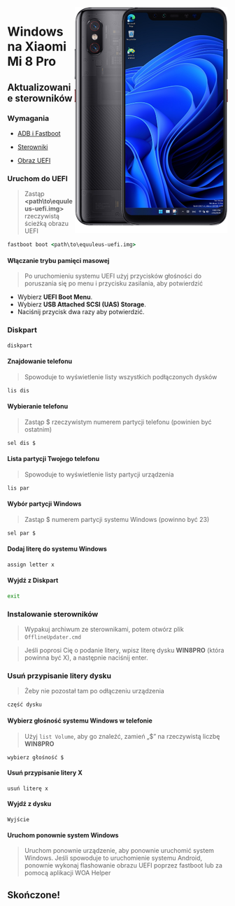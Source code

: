 <img align="right" src="https://github.com/n00b69/woa-equuleus/blob/main/equuleus.png" width="350" alt="Windows 11 running on equuleus">

# Windows na Xiaomi Mi 8 Pro

## Aktualizowanie sterowników

### Wymagania
- [ADB i Fastboot](https://developer.android.com/studio/releases/platform-tools)
  
- [Sterowniki](https://github.com/n00b69/woa-equuleus/releases/tag/Drivers)

- [Obraz UEFI](https://github.com/n00b69/woa-equuleus/releases/tag/UEFI)

### Uruchom do UEFI
> Zastąp **<path\to\equuleus-uefi.img>** rzeczywistą ścieżką obrazu UEFI
```cmd
fastboot boot <path\to\equuleus-uefi.img>
```

#### Włączanie trybu pamięci masowej
> Po uruchomieniu systemu UEFI użyj przycisków głośności do poruszania się po menu i przycisku zasilania, aby potwierdzić
- Wybierz **UEFI Boot Menu**.
- Wybierz **USB Attached SCSI (UAS) Storage**.
- Naciśnij przycisk dwa razy aby potwierdzić.

### Diskpart
```cmd
diskpart
```

#### Znajdowanie telefonu
> Spowoduje to wyświetlenie listy wszystkich podłączonych dysków
```cmd
lis dis
```

#### Wybieranie telefonu
> Zastąp $ rzeczywistym numerem partycji telefonu (powinien być ostatnim)
```cmd
sel dis $
```

#### Lista partycji Twojego telefonu
> Spowoduje to wyświetlenie listy partycji urządzenia
```cmd
lis par
```

#### Wybór partycji Windows
> Zastąp $ numerem partycji systemu Windows (powinno być 23)
```cmd
sel par $
```

#### Dodaj literę do systemu Windows
```cmd
assign letter x
```

#### Wyjdź z Diskpart
```cmd
exit
```

### Instalowanie sterowników
> Wypakuj archiwum ze sterownikami, potem otwórz plik `OfflineUpdater.cmd`
 
> Jeśli poprosi Cię o podanie litery, wpisz literę dysku **WIN8PRO** (która powinna być X), a następnie naciśnij enter.

### Usuń przypisanie litery dysku
> Żeby nie pozostał tam po odłączeniu urządzenia
```cmd
część dysku
```

#### Wybierz głośność systemu Windows w telefonie
> Użyj `list Volume`, aby go znaleźć, zamień „$” na rzeczywistą liczbę **WIN8PRO**
```część dysku
wybierz głośność $
```

#### Usuń przypisanie litery X
```część dysku
usuń literę x
```

#### Wyjdź z dysku
```część dysku
Wyjście
```

#### Uruchom ponownie system Windows
> Uruchom ponownie urządzenie, aby ponownie uruchomić system Windows. Jeśli spowoduje to uruchomienie systemu Android, ponownie wykonaj flashowanie obrazu UEFI poprzez fastboot lub za pomocą aplikacji WOA Helper


## Skończone!















